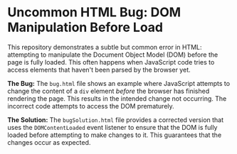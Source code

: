 # Uncommon HTML Bug: DOM Manipulation Before Load

This repository demonstrates a subtle but common error in HTML: attempting to manipulate the Document Object Model (DOM) before the page is fully loaded. This often happens when JavaScript code tries to access elements that haven't been parsed by the browser yet.

**The Bug:**
The `bug.html` file shows an example where JavaScript attempts to change the content of a `div` element *before* the browser has finished rendering the page. This results in the intended change not occurring.  The incorrect code attempts to access the DOM prematurely.

**The Solution:**
The `bugSolution.html` file provides a corrected version that uses the `DOMContentLoaded` event listener to ensure that the DOM is fully loaded before attempting to make changes to it. This guarantees that the changes occur as expected.